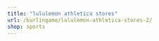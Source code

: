 ```yaml
---
title: "lululemon athletica stores"
url: /burlingame/lululemon-athletica-stores-2/
shop: sports
---
```

